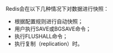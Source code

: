 Redis会在以下几种情况下对数据进行快照：

- 根据配置规则进行自动快照；
- 用户执行SAVE或BGSAVE命令；
- 执行FLUSHALL命令；
- 执行复制（replication）时。


